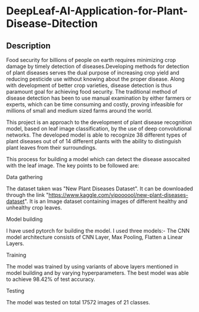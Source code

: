 ﻿# DeepLeaf-AI-Application-for-Plant-Disease-Ditection

## Description
Food security for billions of people on earth requires minimizing crop damage by timely detection of diseases.Developing methods for detection of plant diseases serves the dual purpose of increasing crop yield and reducing pesticide use without knowing about the proper disease. Along with development of better crop varieties, disease detection is thus paramount goal for achieving food security. The traditional method of disease detection has been to use manual examination by either farmers or experts, which can be time consuming and costly, proving infeasible for millions of small and medium sized farms around the world.

This project is an approach to the development of plant disease recognition model, based on leaf image classification, by the use of deep convolutional networks. The developed model is able to recognize 38 different types of plant diseases out of of 14 different plants with the ability to distinguish plant leaves from their surroundings.


This process for building a model which can detect the disease assocaited with the leaf image. The key points to be followed are:

Data gathering

The dataset taken was "New Plant Diseases Dataset". It can be downloaded through the link "https://www.kaggle.com/vipoooool/new-plant-diseases-dataset". It is an Image dataset containing images of different healthy and unhealthy crop leaves.

Model building

I have used pytorch for building the model.
I used three models:-
The CNN model architecture consists of CNN Layer, Max Pooling, Flatten a Linear Layers.

Training

The model was trained by using variants of above layers mentioned in model building and by varying hyperparameters. The best model was able to achieve 98.42% of test accuracy.

Testing

The model was tested on total 17572 images of 21 classes.
